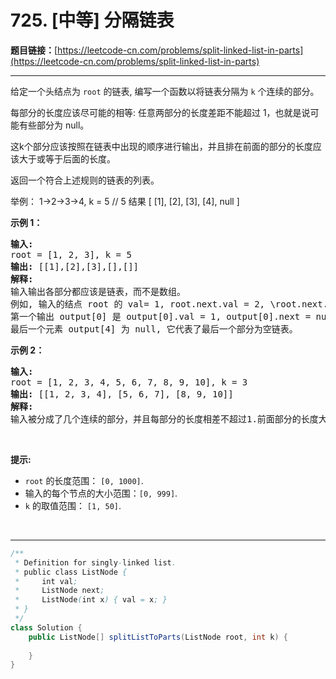 # 725. [中等] 分隔链表

**题目链接：**[https://leetcode-cn.com/problems/split-linked-list-in-parts](https://leetcode-cn.com/problems/split-linked-list-in-parts)

---

<div class="content__1Y2H">
 <div class="notranslate">
  <p>给定一个头结点为 <code>root</code> 的链表, 编写一个函数以将链表分隔为 <code>k</code> 个连续的部分。</p> 
  <p>每部分的长度应该尽可能的相等: 任意两部分的长度差距不能超过 1，也就是说可能有些部分为 null。</p> 
  <p>这k个部分应该按照在链表中出现的顺序进行输出，并且排在前面的部分的长度应该大于或等于后面的长度。</p> 
  <p>返回一个符合上述规则的链表的列表。</p> 
  <p>举例： 1-&gt;2-&gt;3-&gt;4, k = 5 // 5 结果 [ [1], [2], [3], [4], null ]</p> 
  <p><strong>示例 1：</strong></p> 
  <pre class="language-text"><strong>输入:</strong> 
root = [1, 2, 3], k = 5
<strong>输出:</strong> [[1],[2],[3],[],[]]
<strong>解释:</strong>
输入输出各部分都应该是链表，而不是数组。
例如, 输入的结点 root 的 val= 1, root.next.val = 2, \root.next.next.val = 3, 且 root.next.next.next = null。
第一个输出 output[0] 是 output[0].val = 1, output[0].next = null。
最后一个元素 output[4] 为 null, 它代表了最后一个部分为空链表。
</pre> 
  <p><strong>示例 2：</strong></p> 
  <pre class="language-text"><strong>输入:</strong> 
root = [1, 2, 3, 4, 5, 6, 7, 8, 9, 10], k = 3
<strong>输出:</strong> [[1, 2, 3, 4], [5, 6, 7], [8, 9, 10]]
<strong>解释:</strong>
输入被分成了几个连续的部分，并且每部分的长度相差不超过1.前面部分的长度大于等于后面部分的长度。
</pre> 
  <p>&nbsp;</p> 
  <p><strong>提示:</strong></p> 
  <ul> 
   <li><code>root</code> 的长度范围：&nbsp;<code>[0, 1000]</code>.</li> 
   <li>输入的每个节点的大小范围：<code>[0, 999]</code>.</li> 
   <li><code>k</code>&nbsp;的取值范围：&nbsp;<code>[1, 50]</code>.</li> 
  </ul> 
  <p>&nbsp;</p> 
 </div>
</div>

---

```java
/**
 * Definition for singly-linked list.
 * public class ListNode {
 *     int val;
 *     ListNode next;
 *     ListNode(int x) { val = x; }
 * }
 */
class Solution {
    public ListNode[] splitListToParts(ListNode root, int k) {
        
    }
}
```
